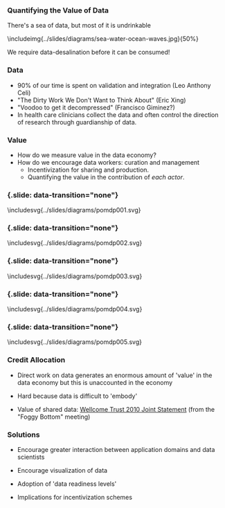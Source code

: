 ### Quantifying the Value of Data

There's a sea of data, but most of it is undrinkable

\includeimg{../slides/diagrams/sea-water-ocean-waves.jpg}{50%}

We require data-desalination before it can be consumed!


### Data 

* 90% of our time is spent on validation and integration (Leo Anthony Celi)
* "The Dirty Work We Don't Want to Think About" (Eric Xing)
* "Voodoo to get it decompressed" (Francisco Giminez?)
* In health care clinicians collect the data and often control the direction of research through guardianship of data.

### Value

* How do we measure value in the data economy?
* How do we encourage data workers: curation and management
  * Incentivization for sharing and production.
  * Quantifying the value in the contribution of *each actor*.


### {.slide: data-transition="none"}

\includesvg{../slides/diagrams/pomdp001.svg}

### {.slide: data-transition="none"}

\includesvg{../slides/diagrams/pomdp002.svg}

### {.slide: data-transition="none"}

\includesvg{../slides/diagrams/pomdp003.svg}

### {.slide: data-transition="none"}

\includesvg{../slides/diagrams/pomdp004.svg}

### {.slide: data-transition="none"}

\includesvg{../slides/diagrams/pomdp005.svg}


### Credit Allocation

* Direct work on data generates an enormous amount of 'value' in the data economy but this is unaccounted in the economy

* Hard because data is difficult to 'embody'

* Value of shared data: [Wellcome Trust 2010 Joint Statement](https://wellcome.ac.uk/what-we-do/our-work/sharing-research-data-improve-public-health-full-joint-statement-funders-health) (from the "Foggy Bottom" meeting)

### Solutions

* Encourage greater interaction between application domains and data scientists

* Encourage visualization of data

* Adoption of 'data readiness levels'

* Implications for incentivization schemes


